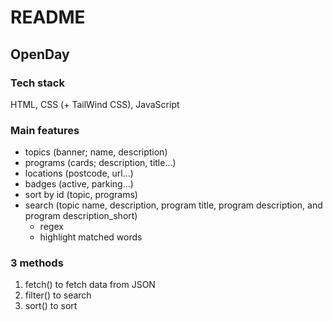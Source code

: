 # README

## OpenDay

### Tech stack
HTML, CSS (+ TailWind CSS), JavaScript 

### Main features
* topics (banner; name, description)
* programs (cards; description, title...)
* locations (postcode, url...)
* badges (active, parking...)
* sort by id (topic, programs)
* search (topic name, description, program title, program description, and program description_short)
    * regex    
    * highlight matched words

### 3 methods
1. fetch() to fetch data from JSON
2. filter() to search
3. sort() to sort
